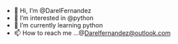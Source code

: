 - 👋 Hi, I’m @DarelFernandez
- 👀 I’m interested in @python
- 🌱 I’m currently learning python
- 📫 How to reach me ...@Darelfernandez@outlook.com
<!---
DarelFernandez/DarelFernandez is a ✨ special ✨ repository because its `README.md` (this file) appears on your GitHub profile.
You can click the Preview link to take a look at your changes.
--->
